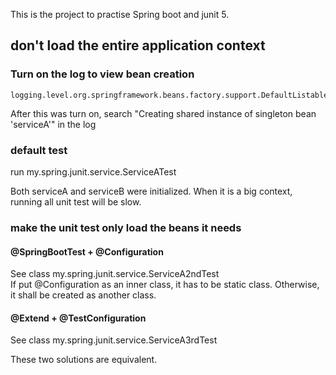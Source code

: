 This is the project to practise Spring boot and junit 5.

## don't load the entire application context
### Turn on the log to view bean creation
```
logging.level.org.springframework.beans.factory.support.DefaultListableBeanFactory=DEBUG
```
After this was turn on, search "Creating shared instance of singleton bean 'serviceA'" in the log

### default test
run my.spring.junit.service.ServiceATest  

Both serviceA and serviceB were initialized. When it is a big context, running all unit test will be slow.

### make the unit test only load the beans it needs
#### @SpringBootTest + @Configuration
See class my.spring.junit.service.ServiceA2ndTest  
If put @Configuration as an inner class, it has to be static class. Otherwise, it shall be created as another class. 

#### @Extend + @TestConfiguration
See class my.spring.junit.service.ServiceA3rdTest

These two solutions are equivalent.